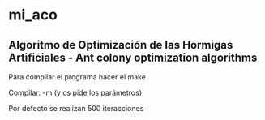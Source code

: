 # mi_aco
Algoritmo de Optimización de las Hormigas Artificiales - Ant colony optimization algorithms
---
Para compilar el programa hacer el make

Compilar: -m (y os pide los parámetros)

Por defecto se realizan 500 iteracciones
